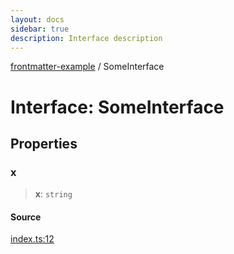 ```yaml
---
layout: docs
sidebar: true
description: Interface description
---
```


[frontmatter-example](../README.md) / SomeInterface

# Interface: SomeInterface

## Properties

### x

> **x**: `string`

#### Source

[index.ts:12](https://github.com/typedoc2md/typedoc-plugin-markdown-examples/blob/e63f907fc136a040020fb1d12b594c3baad2ce3b/examples/08-frontmatter-example/src/index.ts#L12)
